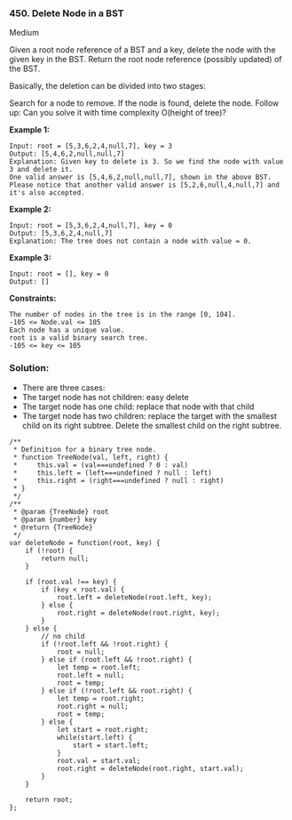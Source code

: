 ### 450. Delete Node in a BST
Medium

Given a root node reference of a BST and a key, delete the node with the given key in the BST. Return the root node reference (possibly updated) of the BST.

Basically, the deletion can be divided into two stages:

Search for a node to remove.
If the node is found, delete the node.
Follow up: Can you solve it with time complexity O(height of tree)? 

**Example 1:**
```
Input: root = [5,3,6,2,4,null,7], key = 3
Output: [5,4,6,2,null,null,7]
Explanation: Given key to delete is 3. So we find the node with value 3 and delete it.
One valid answer is [5,4,6,2,null,null,7], shown in the above BST.
Please notice that another valid answer is [5,2,6,null,4,null,7] and it's also accepted.
```

**Example 2:**
```
Input: root = [5,3,6,2,4,null,7], key = 0
Output: [5,3,6,2,4,null,7]
Explanation: The tree does not contain a node with value = 0.
```

**Example 3:**
```
Input: root = [], key = 0
Output: []
``` 

**Constraints:**
```
The number of nodes in the tree is in the range [0, 104].
-105 <= Node.val <= 105
Each node has a unique value.
root is a valid binary search tree.
-105 <= key <= 105
```

### Solution:
- There are three cases:
- The target node has not children: easy delete
- The target node has one child: replace that node with that child
- The target node has two children: replace the target with the smallest child on its right subtree. Delete the smallest child on the right subtree.

```
/**
 * Definition for a binary tree node.
 * function TreeNode(val, left, right) {
 *     this.val = (val===undefined ? 0 : val)
 *     this.left = (left===undefined ? null : left)
 *     this.right = (right===undefined ? null : right)
 * }
 */
/**
 * @param {TreeNode} root
 * @param {number} key
 * @return {TreeNode}
 */
var deleteNode = function(root, key) {
    if (!root) {
        return null;
    }
    
    if (root.val !== key) {
        if (key < root.val) {
            root.left = deleteNode(root.left, key);
        } else {
            root.right = deleteNode(root.right, key);
        }
    } else {
        // no child
        if (!root.left && !root.right) {
            root = null;
        } else if (root.left && !root.right) {
            let temp = root.left;
            root.left = null;
            root = temp;
        } else if (!root.left && root.right) {
            let temp = root.right;
            root.right = null;
            root = temp;
        } else {
            let start = root.right;
            while(start.left) {
                start = start.left;
            }
            root.val = start.val;
            root.right = deleteNode(root.right, start.val);
        }
    }
    
    return root;
};
```
